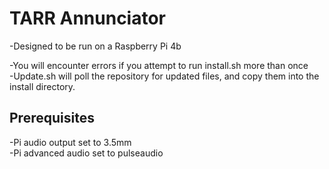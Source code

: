 # TARR Annunciator

-Designed to be run on a Raspberry Pi 4b	<br>

-You will encounter errors if you attempt to run install.sh more than once	<br>
-Update.sh will poll the repository for updated files, and copy them into the install directory.	<br>

## Prerequisites 

-Pi audio output set to 3.5mm	<br>
-Pi advanced audio set to pulseaudio

